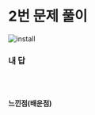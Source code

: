 # 2번 문제 풀이
![install](https://user-images.githubusercontent.com/81015704/118399401-ebf5bf00-b697-11eb-9f88-839bdf520233.png)

### 내 답
<pre><code>

</code></pre>


#### 느낀점(배운점)
